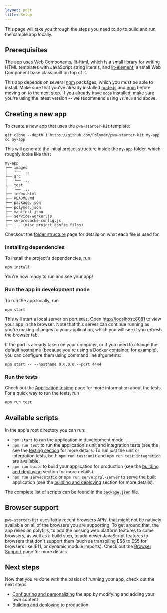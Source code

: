 ```yaml
---
layout: post
title: Setup
---
```

This page will take you through the steps you need to do to build and run the sample app locally.

## Prerequisites
The app uses [Web Components](https://www.webcomponents.org/introduction), [lit-html](https://github.com/Polymer/lit-html), which is a small library for writing HTML templates with JavaScript string literals, and [lit-element](https://github.com/Polymer/lit-element), a small Web Component base class built on top of it.

This app depends on several [npm](https://www.npmjs.com/) packages, which you must be able to install. Make sure that you've already installed [node.js](https://nodejs.org/en/) and [npm](https://www.npmjs.com/) before moving on to the next step. If you already have `node` installed, make sure you're using the latest version -- we recommend using `v8.0.0` and above.

## Creating a new app
To create a new app that uses the `pwa-starter-kit` template:
```
git clone --depth 1 https://github.com/Polymer/pwa-starter-kit my-app
cd my-app
```

This will generate the initial project structure inside the `my-app` folder, which roughly looks like this:
```
my-app
├── images
|   └── ...
├── src
|   └── ...
├── test
|   └── ...
├── index.html
├── README.md
├── package.json
├── polymer.json
├── manifest.json
├── service-worker.js
├── sw-precache-config.js
├── ... (misc project config files)
```
Checkout the [folder structure]({{site.baseurl}}/configuring-and-personalizing#folder-structure) page for details on what each file is used for.

### Installing dependencies
To install the project's dependencies, run
```
npm install
```

You're now ready to run and see your app!

### Run the app in development mode
To run the app locally, run
```
npm start
```

This will start a local server on port `8081`. Open [http://localhost:8081](http://localhost:8081) to view your app in the browser. Note that this server can continue running as you're making changes to your application, which you will see if you refresh the browser tab.

If the port is already taken on your computer, or if you need to change the default hostname (because you're using a Docker container, for example), you can configure them using command line arguments:
```
npm start -- --hostname 0.0.0.0 --port 4444
```

### Run the tests
Check out the [Application testing]({{site.baseurl}}/application-testing) page for more information about the tests. For a quick way to run the tests, run
```
npm run test
```

## Available scripts
In the app's root directory you can run:
- `npm start` to run the application in development mode.
- `npm run test` to run the application's unit and integration tests (see the see the [testing section]({{site.baseurl}}/application-testing) for more details. To run just the unit or integration tests, both `npm run test:unit` and `npm run test:integration` are available.
- `npm run build` to build your application for production (see the [building and deploying]({{site.baseurl}}/building-and-deploying) section for more details).
- `npm run serve:static` or `npm run serve:prpl-server` to serve the built application (see the [building and deploying]({{site.baseurl}}/building-and-deploying) section for more details).

The complete list of scripts can be found in the [`package.json`](https://github.com/Polymer/pwa-starter-kit/blob/master/package.json#L10) file.

## Browser support
`pwa-starter-kit` uses fairly recent browsers APIs, that might not be natively available on all of the browsers you are supporting. To get around that, the app relies on polyfills, to add the missing web platform features to some browsers, as well as a build step, to add newer JavaScript features to browsers that don't support them (such as transpiling ES6 to ES5 for browsers like IE11, or dynamic module imports). Check out the [Browser Support]({{site.baseurl}}/browser-support) page for more details.

## Next steps
Now that you're done with the basics of running your app, check out the next steps:
- [Configuring and personalizing]({{site.baseurl}}/configuring-and-personalizing) the app by modifying and adding your own content
- [Building and deploying]({{site.baseurl}}/building-and-deploying) to production
